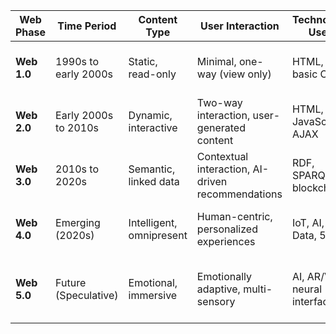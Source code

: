 | **Web Phase** | **Time Period**      | **Content Type**       | **User Interaction**       | **Technology Used**              | **Example Platforms**         | **Security Concerns**                       | **Possible Attacks**                          |
|---------------|----------------------|-------------------------|-----------------------------|-----------------------------------|---------------------------------|---------------------------------------------|-----------------------------------------------|
| **Web 1.0**   | 1990s to early 2000s | Static, read-only       | Minimal, one-way (view only)| HTML, basic CSS                  | Static websites (e.g., GeoCities)| Weak encryption, lack of user authentication | Defacement, packet sniffing                   |
| **Web 2.0**   | Early 2000s to 2010s | Dynamic, interactive    | Two-way interaction, user-generated content | HTML, CSS, JavaScript, AJAX      | Facebook, YouTube, WordPress    | Privacy breaches, data leaks                 | Cross-site scripting (XSS), SQL injection    |
| **Web 3.0**   | 2010s to 2020s       | Semantic, linked data   | Contextual interaction, AI-driven recommendations | RDF, SPARQL, AI, blockchain      | Siri, Wolfram Alpha, Ethereum   | Identity theft, smart contract vulnerabilities | Phishing, Sybil attacks                      |
| **Web 4.0**   | Emerging (2020s)     | Intelligent, omnipresent| Human-centric, personalized experiences | IoT, AI, Big Data, 5G            | Smart homes, voice assistants   | IoT device hacking, data harvesting          | DDoS, ransomware                             |
| **Web 5.0**   | Future (Speculative) | Emotional, immersive    | Emotionally adaptive, multi-sensory | AI, AR/VR, neural interfaces     | Neuralink (potential), AR/VR worlds | Psychological manipulation, privacy invasion | Social engineering, deepfake-driven scams    |

